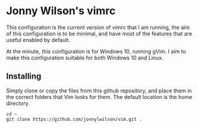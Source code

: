 # Jonny Wilson's vimrc

This configuration is the current version of vimrc that I am running, the aim of
this configuration is to be minimal, and have most of the features that are
useful enabled by default.

At the minute, this configuration is for Windows 10, running gVim. I aim to make
this configuration suitable for both Windows 10 and Linux.


## Installing

Simply clone or copy the files from this github repository, and place them in
the correct folders that Vim looks for them. The default location is the home
directory. 
```
cd ~
git clone https://github.com/jonnylwilson/vim.git .
```
